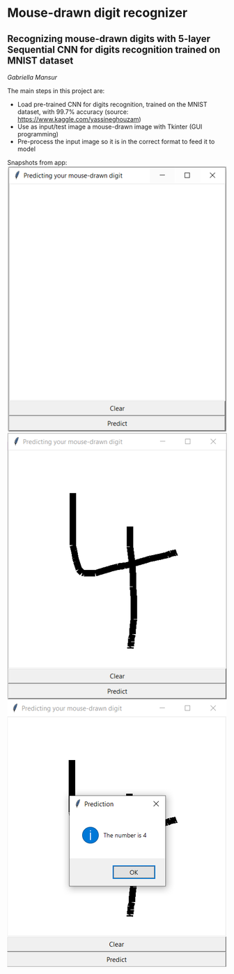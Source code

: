 # Mouse-drawn digit recognizer
## Recognizing mouse-drawn digits with 5-layer Sequential CNN for digits recognition trained on MNIST dataset
_Gabriella Mansur_

The main steps in this project are:
* Load pre-trained CNN for digits recognition, trained on the MNIST dataset, with 99.7% accuracy (source: https://www.kaggle.com/yassineghouzam)
* Use as input/test image a mouse-drawn image with Tkinter (GUI programming)
* Pre-process the input image so it is in the correct format to feed it to model

Snapshots from app: 
![initial](assets/canvas.PNG)
![initial](assets/canvas_filled.PNG)
![initial](assets/prediction.PNG)
